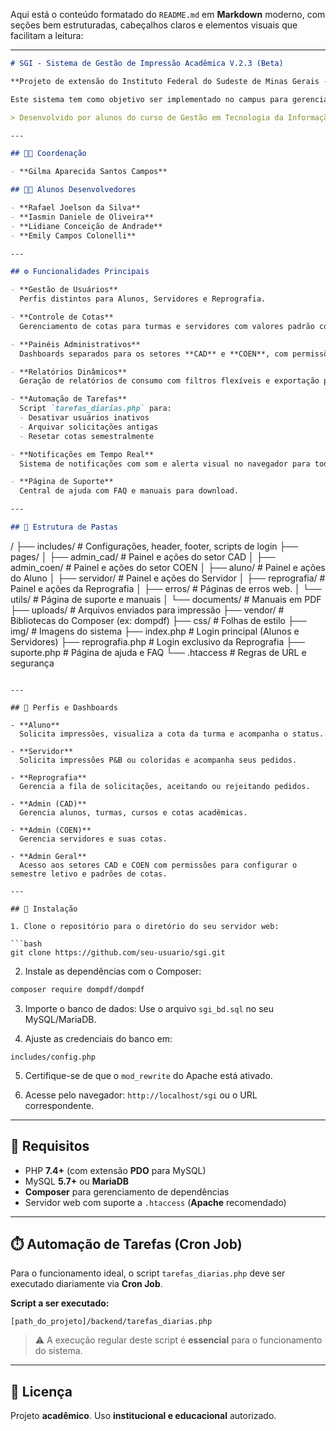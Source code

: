 Aqui está o conteúdo formatado do `README.md` em **Markdown** moderno, com seções bem estruturadas, cabeçalhos claros e elementos visuais que facilitam a leitura:

---

```markdown
# SGI - Sistema de Gestão de Impressão Acadêmica V.2.3 (Beta)

**Projeto de extensão do Instituto Federal do Sudeste de Minas Gerais - Campus São João del-Rei**

Este sistema tem como objetivo ser implementado no campus para gerenciar cotas de impressão acadêmica, promovendo **controle**, **transparência** e **automação** de processos institucionais.

> Desenvolvido por alunos do curso de Gestão em Tecnologia da Informação (GTI).

---

## 👩‍🏫 Coordenação

- **Gilma Aparecida Santos Campos**

## 👨‍💻 Alunos Desenvolvedores

- **Rafael Joelson da Silva**  
- **Iasmin Daniele de Oliveira**  
- **Lidiane Conceição de Andrade**  
- **Emily Campos Colonelli**

---

## ⚙️ Funcionalidades Principais

- **Gestão de Usuários**  
  Perfis distintos para Alunos, Servidores e Reprografia.

- **Controle de Cotas**  
  Gerenciamento de cotas para turmas e servidores com valores padrão configuráveis.

- **Painéis Administrativos**  
  Dashboards separados para os setores **CAD** e **COEN**, com permissões específicas.

- **Relatórios Dinâmicos**  
  Geração de relatórios de consumo com filtros flexíveis e exportação para PDF (biblioteca **Dompdf**).

- **Automação de Tarefas**  
  Script `tarefas_diarias.php` para:
  - Desativar usuários inativos
  - Arquivar solicitações antigas
  - Resetar cotas semestralmente

- **Notificações em Tempo Real**  
  Sistema de notificações com som e alerta visual no navegador para todos os perfis.

- **Página de Suporte**  
  Central de ajuda com FAQ e manuais para download.

---

## 📁 Estrutura de Pastas

```

/
├── includes/              # Configurações, header, footer, scripts de login
├── pages/
│   ├── admin\_cad/         # Painel e ações do setor CAD
│   ├── admin\_coen/        # Painel e ações do setor COEN
│   ├── aluno/             # Painel e ações do Aluno
│   ├── servidor/          # Painel e ações do Servidor
│   ├── reprografia/       # Painel e ações da Reprografia
│   ├── erros/             # Páginas de erros web.
│   └── utils/             # Página de suporte e manuais
│       └── documents/     # Manuais em PDF
├── uploads/               # Arquivos enviados para impressão
├── vendor/                # Bibliotecas do Composer (ex: dompdf)
├── css/                   # Folhas de estilo
├── img/                   # Imagens do sistema
├── index.php              # Login principal (Alunos e Servidores)
├── reprografia.php        # Login exclusivo da Reprografia
├── suporte.php            # Página de ajuda e FAQ
└── .htaccess              # Regras de URL e segurança

````

---

## 👥 Perfis e Dashboards

- **Aluno**  
  Solicita impressões, visualiza a cota da turma e acompanha o status.

- **Servidor**  
  Solicita impressões P&B ou coloridas e acompanha seus pedidos.

- **Reprografia**  
  Gerencia a fila de solicitações, aceitando ou rejeitando pedidos.

- **Admin (CAD)**  
  Gerencia alunos, turmas, cursos e cotas acadêmicas.

- **Admin (COEN)**  
  Gerencia servidores e suas cotas.

- **Admin Geral**  
  Acesso aos setores CAD e COEN com permissões para configurar o semestre letivo e padrões de cotas.

---

## 🧰 Instalação

1. Clone o repositório para o diretório do seu servidor web:

```bash
git clone https://github.com/seu-usuario/sgi.git
````

2. Instale as dependências com o Composer:

```bash
composer require dompdf/dompdf
```

3. Importe o banco de dados:
   Use o arquivo `sgi_bd.sql` no seu MySQL/MariaDB.

4. Ajuste as credenciais do banco em:

```
includes/config.php
```

5. Certifique-se de que o `mod_rewrite` do Apache está ativado.

6. Acesse pelo navegador:
   `http://localhost/sgi` ou o URL correspondente.

---

## 🔧 Requisitos

* PHP **7.4+** (com extensão **PDO** para MySQL)
* MySQL **5.7+** ou **MariaDB**
* **Composer** para gerenciamento de dependências
* Servidor web com suporte a `.htaccess` (**Apache** recomendado)

---

## ⏱️ Automação de Tarefas (Cron Job)

Para o funcionamento ideal, o script `tarefas_diarias.php` deve ser executado diariamente via **Cron Job**.

**Script a ser executado:**

```
[path_do_projeto]/backend/tarefas_diarias.php
```

> ⚠️ A execução regular deste script é **essencial** para o funcionamento do sistema.

---

## 📄 Licença

Projeto **acadêmico**. Uso **institucional e educacional** autorizado.
